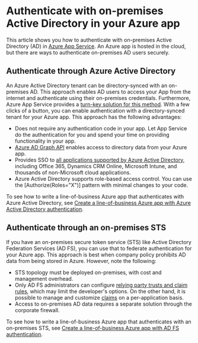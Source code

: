 <properties 
    pageTitle="Authenticate with on-premises Active Directory in your Azure app | Microsoft Azure" 
    description="Learn about the different options for line-of-business apps in Azure App Service to authenticate with on-premises Active Directory" 
    services="app-service" 
    documentationCenter="" 
    authors="cephalin" 
    manager="wpickett" 
    editor="jimbe"/>

<tags 
    ms.service="app-service" 
    ms.devlang="na" 
    ms.topic="article" 
    ms.tgt_pltfrm="na" 
    ms.workload="web" 
    ms.date="08/31/2016" 
    ms.author="cephalin"/>

# <a name="authenticate-with-on-premises-active-directory-in-your-azure-app"></a>Authenticate with on-premises Active Directory in your Azure app #

This article shows you how to authenticate with on-premises Active Directory (AD) in [Azure App Service](../app-service/app-service-value-prop-what-is.md). An Azure app is hosted in the cloud, but there are ways to authenticate on-premises AD users securely. 

## <a name="authenticate-through-azure-active-directory"></a>Authenticate through Azure Active Directory
An Azure Active Directory tenant can be directory-synced with an on-premises AD. This approach enables AD users to access your App from the internet and authenticate using their on-premises credentials. Furthermore, Azure App Service provides a [turn-key solution for this method](../app-service-mobile/app-service-mobile-how-to-configure-active-directory-authentication.md). With a few clicks of a button, you can enable authentication with a directory-synced tenant for your Azure app. This approach has the following advantages:

-   Does not require any authentication code in your app. Let App Service do the authentication for you and spend your time on providing functionality in your app.
-   [Azure AD Graph API](http://msdn.microsoft.com/library/azure/hh974476.aspx) enables access to directory data from your Azure app.
-   Provides SSO to [all applications supported by Azure Active Directory](/marketplace/active-directory/), including Office 365, Dynamics CRM Online, Microsoft Intune, and thousands of non-Microsoft cloud applications. 
-   Azure Active Directory supports role-based access control. You can use the [Authorize(Roles="X")] pattern with minimal changes to your code.

To see how to write a line-of-business Azure app that authenticates with Azure Active Directory, see [Create a line-of-business Azure app with Azure Active Directory authentication](web-sites-dotnet-lob-application-azure-ad.md).

## <a name="authenticate-through-an-on-premises-sts"></a>Authenticate through an on-premises STS
If you have an on-premises secure token service (STS) like Active Directory Federation Services (AD FS), you can use that to federate authentication for your Azure app. This approach is best when company policy prohibits AD data from being stored in Azure. However, note the following:

-   STS topology must be deployed on-premises, with cost and management overhead.
-   Only AD FS administrators can configure [relying party trusts and claim rules](http://technet.microsoft.com/library/dd807108.aspx), which may limit the developer's options. On the other hand, it is possible to manage and customize [claims](http://technet.microsoft.com/library/ee913571.aspx) on a per-application basis.
-   Access to on-premises AD data requires a separate solution through the corporate firewall.

To see how to write a line-of-business Azure app that authenticates with an on-premises STS, see [Create a line-of-business Azure app with AD FS authentication](web-sites-dotnet-lob-application-adfs.md).
 
